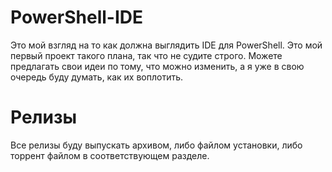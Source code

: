 # PowerShell-IDE
Это мой взгляд на то как должна выглядить IDE для PowerShell. Это мой первый проект такого плана, так что не судите строго. Можете предлагать свои идеи по тому, что можно изменить, а я уже в свою очередь буду думать, как их воплотить.
# Релизы
Все релизы буду выпускать архивом, либо файлом установки, либо торрент файлом в соответствующем разделе.
